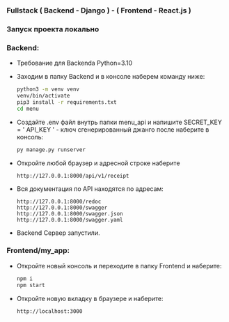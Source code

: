 ### Fullstack ( Backend - Django ) - ( Frontend - React.js )

### Запуск проекта локально

### Backend:

- Требование для Backendа Python=3.10
- Заходим в папку Backend и в консоле наберем команду ниже:

    ```sh
    python3 -m venv venv
    venv/bin/activate
    pip3 install -r requirements.txt
    cd menu
    ```

- Создайте .env файл внутрь папки menu_api и напишите SECRET_KEY = ' API_KEY ' - ключ сгенерированный джанго после наберите в консоль:

    ```sh
    py manage.py runserver
    ```

- Откройте любой браузер и адресной строке наберите
    ```
    http://127.0.0.1:8000/api/v1/receipt
    ```
- Вся документация по API находятся по адресам:
    ```
    http://127.0.0.1:8000/redoc
    http://127.0.0.1:8000/swagger
    http://127.0.0.1:8000/swagger.json
    http://127.0.0.1:8000/swagger.yaml
    ```
- Backend Сервер запустили.

### Frontend/my_app:

- Откройте новый консоль и переходите в папку Frontend и наберите:
    ```sh
    npm i
    npm start
    ```

- Откройте новую вкладку в браузере и наберите:
    ```sh
    http://localhost:3000
    ```
